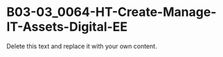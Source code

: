 

# B03-03_0064-HT-Create-Manage-IT-Assets-Digital-EE

Delete this text and replace it with your own content.
